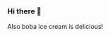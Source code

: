 ### Hi there 👋

<!--
**Siedah-Rah92/Siedah-Rah92** is a ✨ _special_ ✨ repository because its `README.md` (this file) appears on your GitHub profile.

Here are some ideas to get you started:

- 🔭 I’m currently working on Git and GitHub
- 🌱 I’m currently learning coding for a bootcamp :woman_student:
- 👯 I’m looking to collaborate on class projects
- 🤔 I’m looking for help with coding (this is new to me) :upside_down_face:
- 💬 Ask me about anime and art 
- 📫 How to reach me: here
- 😄 Pronouns: ...
- ⚡ Fun fact: I like to cook and eat delicious food :cooking:
-->Also boba ice cream is delicious!
